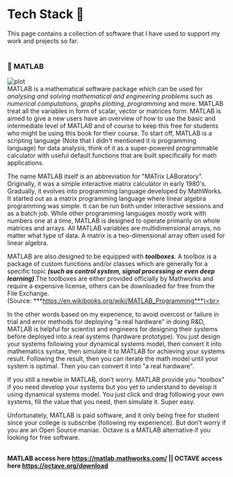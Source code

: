 # Tech Stack :flags: <br> 

This page contains a collection of software that I have used to support my work and projects so far.<br><br>


### :small_red_triangle_down: MATLAB<br> 
![plot](https://upload.wikimedia.org/wikipedia/commons/archive/2/21/20170128174109%21Matlab_Logo.png)<br>
MATLAB is a mathematical software package which can be used for *analysing and solving mathematical and engineering problems* such as *numerical computations*, *graphs plotting*, *programming* and more. MATLAB treat all the variables in form of scalar, vector or matrices form. MATLAB is aimed to give a new users have an overview of how to use the basic and intermediate level of MATLAB and of course to keep this free for students who might be using this book for their course. To start off, MATLAB is a scripting language (Note that I didn't mentioned it is programming language) for data analysis, think of it as a super-powered programmable calculator with useful default functions that are built specifically for math applications.<br>

The name MATLAB itself is an abbreviation for "MATrix LABoratory". Originally, it was a simple interactive matrix calculator in early 1980's. Gradually, it evolves into programming language developed by MathWorks. It started out as a matrix programming language where linear algebra programming was simple. It can be run both under interactive sessions and as a batch job. While other programming languages mostly work with numbers one at a time, MATLAB is designed to operate primarily on whole matrices and arrays. All MATLAB variables are multidimensional arrays, no matter what type of data. A matrix is a two-dimensional array often used for linear algebra.<br>

MATLAB are also designed to be equipped with ***toolboxes***. A toolbox is a package of custom functions and/or classes which are generally for a specific topic ***(such as control system, signal processing or even deep learning)***.The toolboxes are either provided officially by Mathworks and require a expensive license, others can be downloaded for free from the File Exchange.<br>(Source: ***https://en.wikibooks.org/wiki/MATLAB_Programming***)<br><br>

In the other words based on my experience, to avoid overcost or failure in trial and error methods for deploying "a real hardware" in doing R&D, MATLAB is helpful for scientist and engineers for designing their systems before deployed into a real systems (hardware prototype). You just design your systems following your dynamical systems model, then convert it into mathematics syntax, then simulate it to MATLAB for achieving your systems result. Following the result, then you can iterate the math model until your system is optimal. Then you can convert it into "a real hardware".<br>

If you still a newbie in MATLAB, don't worry. MATLAB provide you "toolbox" if you need develop your systems but you yet to understand to develop it using dynamical systems model. You just click and drag following your own systems, fill the value that you need, then simulate it. Super easy.<br>

Unfortunately, MATLAB is paid software, and it only being free for student since your college is subscribe (following my experience). But don't worry if you are an Open Source maniac. Octave is a MATLAB alternative if you looking for free software.<br><br>

**MATLAB access here https://matlab.mathworks.com/ || OCTAVE access here https://octave.org/download**
